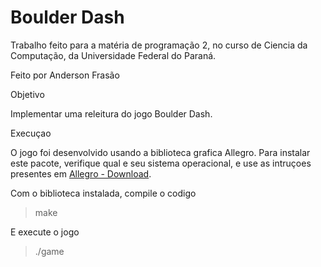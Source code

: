 # Boulder Dash

Trabalho feito para a matéria de programação 2, no curso de Ciencia da Computação, da Universidade Federal do Paraná.

Feito por Anderson Frasão

Objetivo

Implementar uma releitura do jogo Boulder Dash.

Execuçao

O jogo foi desenvolvido usando a biblioteca grafica Allegro. Para instalar este pacote, verifique qual e seu sistema operacional, e use as intruçoes presentes em [Allegro - Download](https://liballeg.org/download.html).

Com o biblioteca instalada, compile o codigo

> make

E execute o jogo

> ./game
